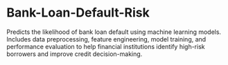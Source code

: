 # Bank-Loan-Default-Risk
Predicts the likelihood of bank loan default using machine learning models. Includes data preprocessing, feature engineering, model training, and performance evaluation to help financial institutions identify high-risk borrowers and improve credit decision-making.
